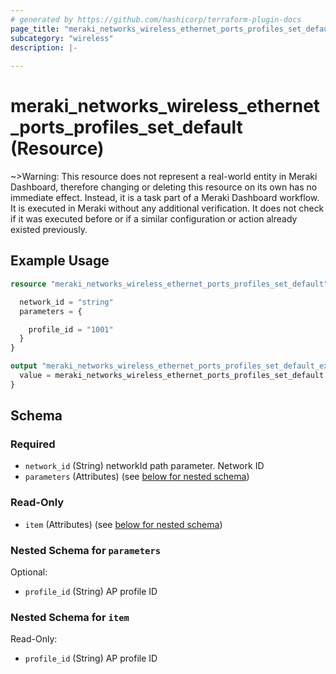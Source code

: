 ```yaml
---
# generated by https://github.com/hashicorp/terraform-plugin-docs
page_title: "meraki_networks_wireless_ethernet_ports_profiles_set_default Resource - terraform-provider-meraki"
subcategory: "wireless"
description: |-
  
---
```


# meraki_networks_wireless_ethernet_ports_profiles_set_default (Resource)



~>Warning: This resource does not represent a real-world entity in Meraki Dashboard, therefore changing or deleting this resource on its own has no immediate effect. Instead, it is a task part of a Meraki Dashboard workflow. It is executed in Meraki without any additional verification. It does not check if it was executed before or if a similar configuration or action 
already existed previously.


## Example Usage

```terraform
resource "meraki_networks_wireless_ethernet_ports_profiles_set_default" "example" {

  network_id = "string"
  parameters = {

    profile_id = "1001"
  }
}

output "meraki_networks_wireless_ethernet_ports_profiles_set_default_example" {
  value = meraki_networks_wireless_ethernet_ports_profiles_set_default.example
}
```

<!-- schema generated by tfplugindocs -->
## Schema

### Required

- `network_id` (String) networkId path parameter. Network ID
- `parameters` (Attributes) (see [below for nested schema](#nestedatt--parameters))

### Read-Only

- `item` (Attributes) (see [below for nested schema](#nestedatt--item))

<a id="nestedatt--parameters"></a>
### Nested Schema for `parameters`

Optional:

- `profile_id` (String) AP profile ID


<a id="nestedatt--item"></a>
### Nested Schema for `item`

Read-Only:

- `profile_id` (String) AP profile ID
